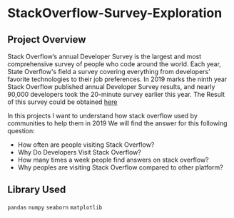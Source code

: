 # StackOverflow-Survey-Exploration

## Project Overview
Stack Overflow’s annual Developer Survey is the largest and most comprehensive survey of people who code around the world. Each year, State Overflow's field a survey covering everything from developers’ favorite technologies to their job preferences. In 2019 marks the ninth year Stack Overflow published annual Developer Survey results, and nearly 90,000 developers took the 20-minute survey earlier this year. The Result of this survey could be obtained [here](https://insights.stackoverflow.com/survey/)

In this projects I want to understand how stack overflow used by communities to help them in 2019
We will find the answer for this following question:
- How often are people visiting Stack Overflow?
- Why Do Developers Visit Stack Overflow?
- How many times a week people find answers on stack overflow?
- Why peoples are visiting Stack Overflow compared to other platform?

## Library Used
`pandas`
`numpy`
`seaborn`
`matplotlib`

